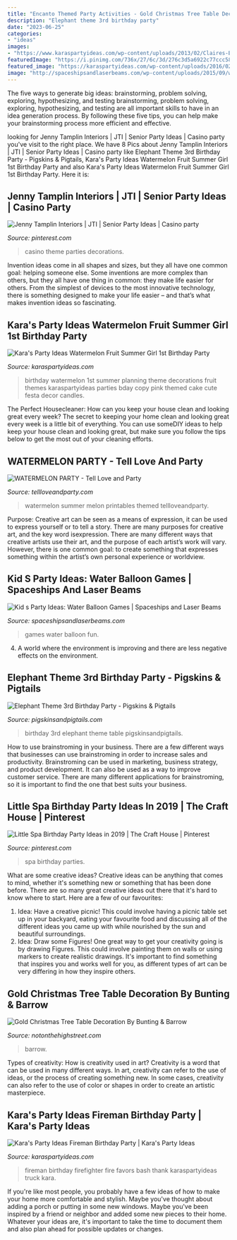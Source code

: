 ```yaml
---
title: "Encanto Themed Party Activities - Gold Christmas Tree Table Decoration By Bunting &amp; Barrow"
description: "Elephant theme 3rd birthday party"
date: "2023-06-25"
categories:
- "ideas"
images:
- "https://www.karaspartyideas.com/wp-content/uploads/2013/02/Claires-Birthday_04-copy_600x906.jpg"
featuredImage: "https://i.pinimg.com/736x/27/6c/3d/276c3d5a6922c77ccc58929a059b951f--casino-theme-parties-gambling-party-theme.jpg"
featured_image: "https://karaspartyideas.com/wp-content/uploads/2016/02/Fireman-Birthday-Party-via-Karas-Party-Ideas-KarasPartyIdeas.com-6.jpeg"
image: "http://spaceshipsandlaserbeams.com/wp-content/uploads/2015/09/water-balloon-party-games.jpg"
---
```



The five ways to generate big ideas: brainstorming, problem solving, exploring, hypothesizing, and testing
brainstorming, problem solving, exploring, hypothesizing, and testing are all important skills to have in an idea generation process. By following these five tips, you can help make your brainstorming process more efficient and effective.

	

		
looking for Jenny Tamplin Interiors | JTI | Senior Party Ideas | Casino party you've visit to the right place. We have 8 Pics about Jenny Tamplin Interiors | JTI | Senior Party Ideas | Casino party like Elephant Theme 3rd Birthday Party - Pigskins &amp; Pigtails, Kara&#039;s Party Ideas Watermelon Fruit Summer Girl 1st Birthday Party and also Kara&#039;s Party Ideas Watermelon Fruit Summer Girl 1st Birthday Party. Here it is:
		
    
## Jenny Tamplin Interiors | JTI | Senior Party Ideas | Casino Party

<img loading=lazy src="https://i.pinimg.com/736x/27/6c/3d/276c3d5a6922c77ccc58929a059b951f--casino-theme-parties-gambling-party-theme.jpg" onerror="this.onerror=null;this.src='https://tse3.mm.bing.net/th?id=OIP.fA8H00KQ0lmBTWSwZ0O7jgHaMY&amp;pid=15.1';" alt="Jenny Tamplin Interiors | JTI | Senior Party Ideas | Casino party">

_Source: pinterest.com_

>casino theme parties decorations. 

	

Invention ideas come in all shapes and sizes, but they all have one common goal: helping someone else. Some inventions are more complex than others, but they all have one thing in common: they make life easier for others. From the simplest of devices to the most innovative technology, there is something designed to make your life easier – and that’s what makes invention ideas so fascinating.

    
## Kara&#039;s Party Ideas Watermelon Fruit Summer Girl 1st Birthday Party

<img loading=lazy src="https://www.karaspartyideas.com/wp-content/uploads/2013/02/Claires-Birthday_04-copy_600x906.jpg" onerror="this.onerror=null;this.src='https://tse3.mm.bing.net/th?id=OIP.Cw1SAG3VWhjDLXlxWZT4bgHaLL&amp;pid=15.1';" alt="Kara&#039;s Party Ideas Watermelon Fruit Summer Girl 1st Birthday Party">

_Source: karaspartyideas.com_

>birthday watermelon 1st summer planning theme decorations fruit themes karaspartyideas parties bday copy pink themed cake cute festa decor candles. 

	

The Perfect Housecleaner: How can you keep your house clean and looking great every week?
The secret to keeping your home clean and looking great every week is a little bit of everything. You can use someDIY ideas to help keep your house clean and looking great, but make sure you follow the tips below to get the most out of your cleaning efforts.

    
## WATERMELON PARTY - Tell Love And Party

<img loading=lazy src="http://tellloveandparty.com/wp-content/uploads/2015/06/summer-party-ideas.jpg" onerror="this.onerror=null;this.src='https://tse1.mm.bing.net/th?id=OIP.73LVzJ_xCVZwLZrZxXgL7QHaLH&amp;pid=15.1';" alt="WATERMELON PARTY - Tell Love and Party">

_Source: tellloveandparty.com_

>watermelon summer melon printables themed tellloveandparty. 

	

Purpose:
Creative art can be seen as a means of expression, it can be used to express yourself or to tell a story. There are many purposes for creative art, and the key word isexpression. There are many different ways that creative artists use their art, and the purpose of each artist’s work will vary. However, there is one common goal: to create something that expresses something within the artist’s own personal experience or worldview.

    
## Kid S Party Ideas: Water Balloon Games | Spaceships And Laser Beams

<img loading=lazy src="http://spaceshipsandlaserbeams.com/wp-content/uploads/2015/09/water-balloon-party-games.jpg" onerror="this.onerror=null;this.src='https://tse2.mm.bing.net/th?id=OIP.cxMGFbNWCY6QLJ38VyVLtQHaLH&amp;pid=15.1';" alt="Kid s Party Ideas: Water Balloon Games | Spaceships and Laser Beams">

_Source: spaceshipsandlaserbeams.com_

>games water balloon fun. 

	

4. A world where the environment is improving and there are less negative effects on the environment. 

    
## Elephant Theme 3rd Birthday Party - Pigskins &amp; Pigtails

<img loading=lazy src="http://www.pigskinsandpigtails.com/wp-content/uploads/2013/02/table1.jpg" onerror="this.onerror=null;this.src='https://tse4.mm.bing.net/th?id=OIP.JTsHgrOxpz7PtlZm0Ky0YAAAAA&amp;pid=15.1';" alt="Elephant Theme 3rd Birthday Party - Pigskins &amp; Pigtails">

_Source: pigskinsandpigtails.com_

>birthday 3rd elephant theme table pigskinsandpigtails. 

	

How to use brainstroming in your business.
There are a few different ways that businesses can use brainstroming in order to increase sales and productivity. Brainstroming can be used in marketing, business strategy, and product development. It can also be used as a way to improve customer service. There are many different applications for brainstroming, so it is important to find the one that best suits your business.

    
## Little Spa Birthday Party Ideas In 2019 | The Craft House | Pinterest

<img loading=lazy src="https://i.pinimg.com/736x/ab/00/f2/ab00f26cf1c7479b8ffd02841cc1fe53--spa-birthday-parties-sleepover-party.jpg?b=t" onerror="this.onerror=null;this.src='https://tse1.mm.bing.net/th?id=OIP.jPGTeI0NUb9iF9ghXIM1gAHaJ3&amp;pid=15.1';" alt="Little Spa Birthday Party Ideas in 2019 | The Craft House | Pinterest">

_Source: pinterest.com_

>spa birthday parties. 

	

What are some creative ideas?
Creative ideas can be anything that comes to mind, whether it's something new or something that has been done before. There are so many great creative ideas out there that it's hard to know where to start. Here are a few of our favourites: 
1. Idea: Have a creative picnic! This could involve having a picnic table set up in your backyard, eating your favourite food and discussing all of the different ideas you came up with while nourished by the sun and beautiful surroundings. 
2. Idea: Draw some Figures! One great way to get your creativity going is by drawing Figures. This could involve painting them on walls or using markers to create realistic drawings. It's important to find something that inspires you and works well for you, as different types of art can be very differing in how they inspire others. 

    
## Gold Christmas Tree Table Decoration By Bunting &amp; Barrow

<img loading=lazy src="https://cdn.notonthehighstreet.com/system/product_images/images/001/892/849/original_gold-christmas-tree-table-decoration.jpg" onerror="this.onerror=null;this.src='https://tse1.mm.bing.net/th?id=OIP.Fdk1iwr9ypdyGGz5OUxVEgHaJ4&amp;pid=15.1';" alt="Gold Christmas Tree Table Decoration By Bunting &amp; Barrow">

_Source: notonthehighstreet.com_

>barrow. 

	

Types of creativity: How is creativity used in art?
Creativity is a word that can be used in many different ways. In art, creativity can refer to the use of ideas, or the process of creating something new. In some cases, creativity can also refer to the use of color or shapes in order to create an artistic masterpiece.

    
## Kara&#039;s Party Ideas Fireman Birthday Party | Kara&#039;s Party Ideas

<img loading=lazy src="https://karaspartyideas.com/wp-content/uploads/2016/02/Fireman-Birthday-Party-via-Karas-Party-Ideas-KarasPartyIdeas.com-6.jpeg" onerror="this.onerror=null;this.src='https://tse3.mm.bing.net/th?id=OIP.hBFdkXKO-vUwb2pV0YoL_QHaLH&amp;pid=15.1';" alt="Kara&#039;s Party Ideas Fireman Birthday Party | Kara&#039;s Party Ideas">

_Source: karaspartyideas.com_

>fireman birthday firefighter fire favors bash thank karaspartyideas truck kara. 

	

If you're like most people, you probably have a few ideas of how to make your home more comfortable and stylish. Maybe you've thought about adding a porch or putting in some new windows. Maybe you've been inspired by a friend or neighbor and added some new pieces to their home. Whatever your ideas are, it's important to take the time to document them and also plan ahead for possible updates or changes.

